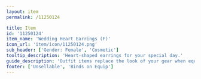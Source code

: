 ```yaml
---
layout: item
permalink: /11250124

title: Item
id: '11250124'
item_name: 'Wedding Heart Earrings (F)'
icon_url: 'item/icon/11250124.png'
sub_header: ['Gender: Female', 'Cosmetic']
tooltip_description: 'Heart-shaped earrings for your special day.'
guide_description: 'Outfit items replace the look of your gear when equipped.'
footer: ['Unsellable', 'Binds on Equip']
---
```


